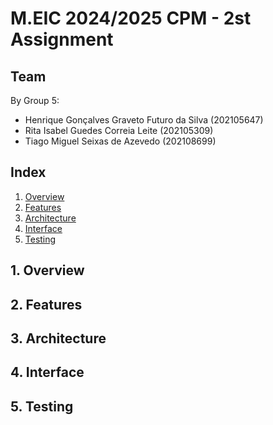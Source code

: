 # M.EIC 2024/2025 CPM - 2st Assignment

## Team

By Group 5:

-   Henrique Gonçalves Graveto Futuro da Silva (202105647)
-   Rita Isabel Guedes Correia Leite (202105309)
-   Tiago Miguel Seixas de Azevedo (202108699)

## Index

1. [Overview](#1-overview)
2. [Features](#2-features)
3. [Architecture](#3-architecture)
4. [Interface](#4-interface)
5. [Testing](#5-testing)

## 1. Overview

## 2. Features

## 3. Architecture

## 4. Interface

## 5. Testing
